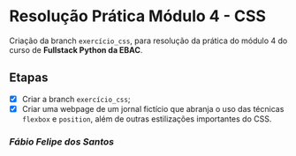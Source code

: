 # Resolução Prática Módulo 4 - CSS

Criação da branch `exercício_css`, para resolução da prática do módulo 4 do curso de **Fullstack Python da EBAC**.

## Etapas

- [x] Criar a branch `exercício_css`;
- [x] Criar uma webpage de um jornal fictício que abranja o uso das técnicas `flexbox` e `position`, além de outras estilizações importantes do CSS.

### **_Fábio Felipe dos Santos_**
